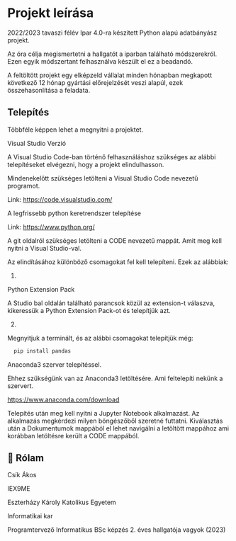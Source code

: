 # Projekt leírása

2022/2023 tavaszi félév Ipar 4.0-ra készített Python alapú adatbányász projekt.

Az óra célja megismertetni a hallgatót a iparban található módszerekról. Ezen egyik módszertant felhasználva készült el ez a beadandó.



A feltöltött projekt egy elképzeld vállalat minden hónapban megkapott következő 12 hónap gyártási előrejelzését veszi alapúl, ezek összehasonlítása a feladata. 



## Telepítés

Többféle képpen lehet a megnyitni a projektet.

Visual Studio Verzió

A Visual Studio Code-ban történő felhasználáshoz szükséges az alábbi telepítéseket elvégezni, hogy a projekt elindulhasson. 

Mindenekelőtt szükséges letölteni a Visual Studio Code nevezetű programot. 

Link:
https://code.visualstudio.com/

A legfrissebb python keretrendszer telepítése

Link: https://www.python.org/

A git oldalról szükséges letölteni a CODE nevezetű mappát. Amit meg kell nyitni a Visual Studio-val.

Az elindításához különböző csomagokat fel kell telepíteni. Ezek az alábbiak:

1. 

Python Extension Pack

A Studio bal oldalán található parancsok közül az extension-t válaszva, kikeressük a Python Extension Pack-ot és telepítjük azt.


2. 

Megnyitjuk a terminált, és az alábbi csomagokat telepítjük még:

```bash
  pip install pandas
```
    

Anaconda3 szerver telepítéssel.

Ehhez szükségünk van az Anaconda3 letöltésére. Ami feltelepíti nekünk a szervert. 

https://www.anaconda.com/download

Telepítés után meg kell nyitni a Jupyter Notebook alkalmazást.
Az alkalmazás megkérdezi milyen böngészőből szeretné futtatni. 
Kiválasztás után a Dokumentumok mappából el lehet navigálni a letöltött mappához ami korábban letöltésre került a CODE mappából.
## 🚀 Rólam
Csík Ákos

IEX9ME

Eszterházy Károly Katolikus Egyetem 

Informatikai kar

Programtervező Informatikus BSc képzés 2. éves hallgatója vagyok (2023)



